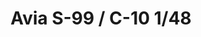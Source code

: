 ---
title: "Avia S-99 / C-10  1/48"
price: 4000 
desc: "LIMITED EDITION, Avia S-99 / C-10  1/48, razmera: 1/48"
img_path: "/assets/img/11122.jpg"
brand: AMMO
available: false
special_offer: false
new: false
soon: false
cat: "Plasticne-Makete"
subcat: "PM-EDUARD"
subsubcat: ""
sifra: "11122"
---